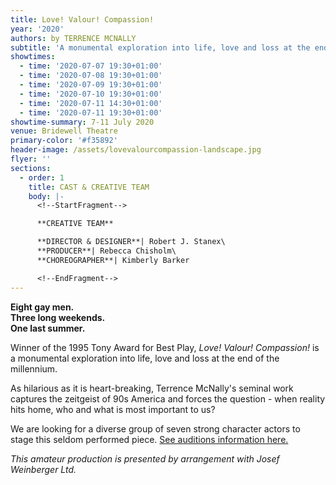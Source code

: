 ```yaml
---
title: Love! Valour! Compassion!
year: '2020'
authors: by TERRENCE MCNALLY
subtitle: 'A monumental exploration into life, love and loss at the end of the millennium'
showtimes:
  - time: '2020-07-07 19:30+01:00'
  - time: '2020-07-08 19:30+01:00'
  - time: '2020-07-09 19:30+01:00'
  - time: '2020-07-10 19:30+01:00'
  - time: '2020-07-11 14:30+01:00'
  - time: '2020-07-11 19:30+01:00'
showtime-summary: 7-11 July 2020
venue: Bridewell Theatre
primary-color: '#f35892'
header-image: /assets/lovevalourcompassion-landscape.jpg
flyer: ''
sections:
  - order: 1
    title: CAST & CREATIVE TEAM
    body: |-
      <!--StartFragment-->

      **CREATIVE TEAM**

      **DIRECTOR & DESIGNER**| Robert J. Stanex\
      **PRODUCER**| Rebecca Chisholm\
      **CHOREOGRAPHER**| Kimberly Barker

      <!--EndFragment-->
---
```

<!--StartFragment-->

**Eight gay men.**\
**Three long weekends.**\
**One last summer.**

Winner of the 1995 Tony Award for Best Play, *Love! Valour! Compassion!* is a monumental exploration into life, love and loss at the end of the millennium.

As hilarious as it is heart-breaking, Terrence McNally's seminal work captures the zeitgeist of 90s America and forces the question - when reality hits home, who and what is most important to us?

We are looking for a diverse group of seven strong character actors to stage this seldom performed piece. [See auditions information here.](https://sedos.l3v5y.co.uk/events/love-valour-compassion-auditions) 

*This amateur production is presented by arrangement with Josef Weinberger Ltd.*

<!--EndFragment-->